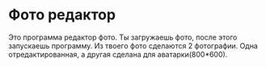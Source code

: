# Фото редактор

Это программа редактор фото. 
Ты загружаешь фото, после этого запускаешь программу.
Из твоего фото сделаются 2 фотографии. 
Одна отредактированная, а другая сделана для аватарки(800*600).
